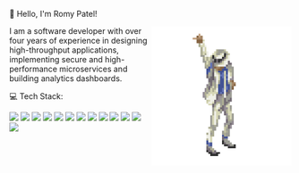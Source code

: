 <p align="left">👋 Hello, I'm Romy Patel!</p>
<img align="right" width="250" src="https://github.com/RomyPatel/RomyPatel/blob/main/profile_.gif">
<p align="left">I am a software developer with over four years of experience in designing high-throughput applications, implementing secure and high-performance microservices and building analytics dashboards. </p>
<p align="left"> 💻 Tech Stack: </p>
<p align="left">
<img src="https://img.shields.io/badge/java-%23ED8B00.svg?style=flat&logo=java&logoColor=white" />
<img src="https://img.shields.io/badge/python-3670A0?style=flat&logo=python&logoColor=ffdd54" />
<img src="https://img.shields.io/badge/JavaScript-F7DF1E?style=flat&logo=javascript&logoColor=black" /> 
<img src="https://img.shields.io/badge/css3-%231572B6.svg?style=flat&logo=css3&logoColor=white" />
<img src="https://img.shields.io/badge/html5-%23E34F26.svg?style=flat&logo=html5&logoColor=white" />
<img src="https://img.shields.io/badge/AWS-%23FF9900.svg?style=flat&logo=amazon-aws&logoColor=white" />
<img src="https://img.shields.io/badge/node.js-6DA55F?style=flat&logo=node.js&logoColor=white"/>
<img src="https://img.shields.io/badge/react-%2320232a.svg?style=flat&logo=react&logoColor=%2361DAFB"/>
<img src="https://img.shields.io/badge/spring-%236DB33F.svg?style=flat&logo=spring&logoColor=white"/>
<img src="https://img.shields.io/badge/sqlite-%2307405e.svg?style=flat&logo=sqlite&logoColor=white"/>
<img src="https://img.shields.io/badge/MongoDB-%234ea94b.svg?style=flat&logo=mongodb&logoColor=white" />
<img src="https://img.shields.io/badge/mysql-%2300f.svg?style=flat&logo=mysql&logoColor=white" />
<img src="https://img.shields.io/badge/PostgreSQL-316192?style=flat&logo=postgresql&logoColor=color" />
</p>
